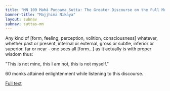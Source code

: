 ```yaml
---
title: "MN 109 Mahā Puṇṇama Sutta: The Greater Discourse on the Full Moon Night"
banner-title: "Majjhima Nikāya" 
layout: subnav 
subnav: suttas-mn 
---
```



Any kind of [form, feeling, perception, volition, consciousness] whatever, whether past or present, internal or external, gross or subtle, inferior or superior, far or near - one sees all [form...] as it actually is with proper wisdom thus:


"This is not mine, this I am not, this is not myself."


60 monks attained enlightenment while listening to this discourse.


[Full text](https://www.dhammatalks.org/suttas/MN/MN109.html)
